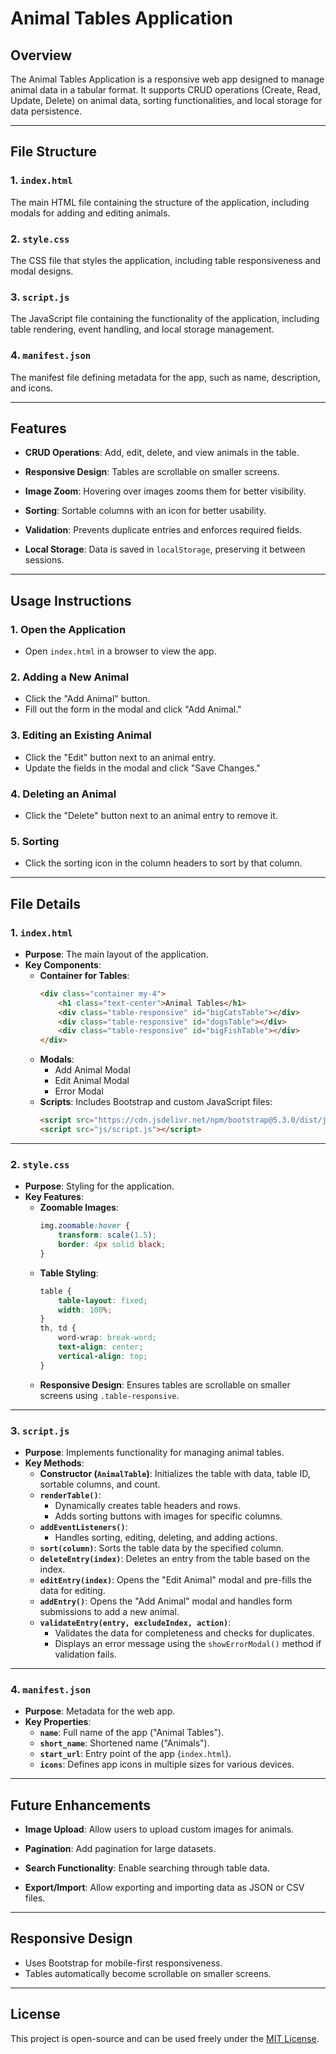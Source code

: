 # Animal Tables Application

## Overview
The Animal Tables Application is a responsive web app designed to manage animal data in a tabular format. It supports CRUD operations (Create, Read, Update, Delete) on animal data, sorting functionalities, and local storage for data persistence.

---

## File Structure

### 1. `index.html`
The main HTML file containing the structure of the application, including modals for adding and editing animals.

### 2. `style.css`
The CSS file that styles the application, including table responsiveness and modal designs.

### 3. `script.js`
The JavaScript file containing the functionality of the application, including table rendering, event handling, and local storage management.

### 4. `manifest.json`
The manifest file defining metadata for the app, such as name, description, and icons.

---

## Features

- **CRUD Operations**:
  Add, edit, delete, and view animals in the table.
  
- **Responsive Design**:
  Tables are scrollable on smaller screens.

- **Image Zoom**:
  Hovering over images zooms them for better visibility.

- **Sorting**:
  Sortable columns with an icon for better usability.

- **Validation**:
  Prevents duplicate entries and enforces required fields.

- **Local Storage**:
  Data is saved in `localStorage`, preserving it between sessions.

---

## Usage Instructions

### 1. **Open the Application**
   - Open `index.html` in a browser to view the app.

### 2. **Adding a New Animal**
   - Click the "Add Animal" button.
   - Fill out the form in the modal and click "Add Animal."

### 3. **Editing an Existing Animal**
   - Click the "Edit" button next to an animal entry.
   - Update the fields in the modal and click "Save Changes."

### 4. **Deleting an Animal**
   - Click the "Delete" button next to an animal entry to remove it.

### 5. **Sorting**
   - Click the sorting icon in the column headers to sort by that column.

---

## File Details

### 1. `index.html`
- **Purpose**: The main layout of the application.
- **Key Components**:
  - **Container for Tables**:
    ```html
    <div class="container my-4">
        <h1 class="text-center">Animal Tables</h1>
        <div class="table-responsive" id="bigCatsTable"></div>
        <div class="table-responsive" id="dogsTable"></div>
        <div class="table-responsive" id="bigFishTable"></div>
    </div>
    ```
  - **Modals**:
    - Add Animal Modal
    - Edit Animal Modal
    - Error Modal
  - **Scripts**:
    Includes Bootstrap and custom JavaScript files:
    ```html
    <script src="https://cdn.jsdelivr.net/npm/bootstrap@5.3.0/dist/js/bootstrap.bundle.min.js"></script>
    <script src="js/script.js"></script>
    ```

---

### 2. `style.css`
- **Purpose**: Styling for the application.
- **Key Features**:
  - **Zoomable Images**:
    ```css
    img.zoomable:hover {
        transform: scale(1.5);
        border: 4px solid black;
    }
    ```
  - **Table Styling**:
    ```css
    table {
        table-layout: fixed;
        width: 100%;
    }
    th, td {
        word-wrap: break-word;
        text-align: center;
        vertical-align: top;
    }
    ```
  - **Responsive Design**:
    Ensures tables are scrollable on smaller screens using `.table-responsive`.

---

### 3. `script.js`
- **Purpose**: Implements functionality for managing animal tables.
- **Key Methods**:
  - **Constructor (`AnimalTable`)**:
    Initializes the table with data, table ID, sortable columns, and count.
  - **`renderTable()`**:
    - Dynamically creates table headers and rows.
    - Adds sorting buttons with images for specific columns.
  - **`addEventListeners()`**:
    - Handles sorting, editing, deleting, and adding actions.
  - **`sort(column)`**:
    Sorts the table data by the specified column.
  - **`deleteEntry(index)`**:
    Deletes an entry from the table based on the index.
  - **`editEntry(index)`**:
    Opens the "Edit Animal" modal and pre-fills the data for editing.
  - **`addEntry()`**:
    Opens the "Add Animal" modal and handles form submissions to add a new animal.
  - **`validateEntry(entry, excludeIndex, action)`**:
    - Validates the data for completeness and checks for duplicates.
    - Displays an error message using the `showErrorModal()` method if validation fails.

---

### 4. `manifest.json`
- **Purpose**: Metadata for the web app.
- **Key Properties**:
  - **`name`**: Full name of the app ("Animal Tables").
  - **`short_name`**: Shortened name ("Animals").
  - **`start_url`**: Entry point of the app (`index.html`).
  - **`icons`**:
    Defines app icons in multiple sizes for various devices.

---

## Future Enhancements

- **Image Upload**:
  Allow users to upload custom images for animals.
  
- **Pagination**:
  Add pagination for large datasets.
  
- **Search Functionality**:
  Enable searching through table data.
  
- **Export/Import**:
  Allow exporting and importing data as JSON or CSV files.

---

## Responsive Design

- Uses Bootstrap for mobile-first responsiveness.
- Tables automatically become scrollable on smaller screens.

---

## License

This project is open-source and can be used freely under the [MIT License](LICENSE).
